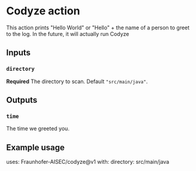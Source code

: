 # Codyze action

This action prints "Hello World" or "Hello" + the name of a person to greet to the log.
In the future, it will actually run Codyze

## Inputs

### `directory`

**Required** The directory to scan. Default `"src/main/java"`.

## Outputs

### `time`

The time we greeted you.

## Example usage

uses: Fraunhofer-AISEC/codyze@v1
with:
  directory: src/main/java
